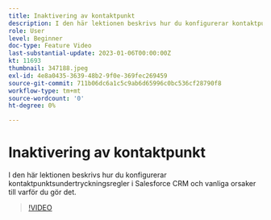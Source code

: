 ```yaml
---
title: Inaktivering av kontaktpunkt
description: I den här lektionen beskrivs hur du konfigurerar kontaktpunktsundertryckningsregler i Salesforce CRM och vanliga orsaker till varför du gör det.
role: User
level: Beginner
doc-type: Feature Video
last-substantial-update: 2023-01-06T00:00:00Z
kt: 11693
thumbnail: 347188.jpeg
exl-id: 4e8a0435-3639-48b2-9f0e-369fec269459
source-git-commit: 711b06dc6a1c5c9ab6d65996c0bc536cf28790f8
workflow-type: tm+mt
source-wordcount: '0'
ht-degree: 0%

---
```


# Inaktivering av kontaktpunkt

I den här lektionen beskrivs hur du konfigurerar kontaktpunktsundertryckningsregler i Salesforce CRM och vanliga orsaker till varför du gör det.

>[!VIDEO](https://video.tv.adobe.com/v/347188/?quality=12&learn=on)

